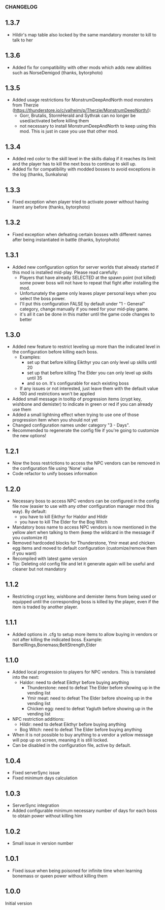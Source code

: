 ### CHANGELOG

## 1.3.7

* Hildir's map table also locked by the same mandatory monster to kill to talk to her

## 1.3.6

* Added fix for compatibility with other mods which adds new abilities such as NorseDemigod (thanks, bytorphoto)

## 1.3.5

* Added usage restrictions for MonstrumDeepAndNorth mod monsters from Therzie (https://thunderstore.io/c/valheim/p/Therzie/MonstrumDeepNorth/):
  * Gorr, Brutalis, StormHerald and Sythrak can no longer be used/activated before killing them
  * not necessary to install MonstrumDeepAndNorth to keep using this mod. This is just in case you use that other mod.

## 1.3.4

* Added red color to the skill level in the skills dialog if it reaches its limit and the player has to kill the next boss to continue to skill up.
* Added fix for compatibility with modded bosses to avoid exceptions in the log (thanks, Sunkalsna)

## 1.3.3

* Fixed exception when player tried to activate power without having learnt any before (thanks, bytorphoto)

## 1.3.2

* Fixed exception when defeating certain bosses with different names after being instantiated in battle (thanks, bytorphoto)

## 1.3.1

* Added new configuration option for server worlds that already started if this mod is installed mid-play. Please read carefully:
  * Players that have already SELECTED at the spawn point (not killed) some power boss will not have to repeat that fight after installing the mod.
  * Unfortunately the game only leaves player personal keys when you select the boss power.
  * I'll put this configuration FALSE by default under "1 - General" category, change manually if you need for your mid-play game.
  * it's all it can be done in this matter until the game code changes to better

## 1.3.0

* Added new feature to restrict leveling up more than the indicated level in the configuration before killing each boss. 
  * Examples: 
    * set up that before killing Eikthyr you can only level up skills until 20
    * set up that before killing The Elder you can only level up skills until 35
    * and so on. It's configurable for each existing boss
  * If any issues or not interested, just leave them with the default value 100 and restrictions won't be applied
* Added small message in tooltip of progression items (crypt key, wishbone and demister) to indicate in green or red if you can already use them
* Added a small lightning effect when trying to use one of those progression item when you should not yet
* Changed configuration names under category "3 - Days". 
* Recommended to regenerate the config file if you're going to customize the new options!

## 1.2.1

* Now the boss restrictions to access the NPC vendors can be removed in the configuration file using 'None' value
* Code refactor to unify bosses information

## 1.2.0

* Necessary boss to access NPC vendors can be configured in the config file now (easier to use with any other configuration manager mod this way). By default:
  * you have to kill Eikthyr for Haldor and Hildir
  * you have to kill The Elder for the Bog Witch
* Mandatory boss name to access NPC vendors is now mentioned in the yellow alert when talking to them (keep the wildcard in the message if you customize it)
* Removed hardcoded blocks for Thunderstone, Ymir meat and chicken egg items and moved to default configuration (customize/remove them if you want)
* Recompiled with latest game version
* Tip: Deleting old config file and let it generate again will be useful and cleaner but not mandatory

## 1.1.2

* Restricting crypt key, wishbone and demister items from being used or equipped until the corresponding boss is killed by the player, even if the item is traded by another player.

## 1.1.1

* Added options in .cfg to setup more items to allow buying in vendors or not after killing the indicated boss. Example: BarrelRings,Bonemass;BeltStrength,Elder

## 1.1.0

* Added local progression to players for NPC vendors. This is translated into the next:
  * Haldor: need to defeat Eikthyr before buying anything
    * Thunderstone: need to defeat The Elder before showing up in the vending list
    * Ymir meat: need to defeat The Elder before showing up in the vending list
    * Chicken egg: need to defeat Yagluth before showing up in the vending list
* NPC restriction additions:
  * Hildir: need to defeat Eikthyr before buying anything
  * Bog Witch: need to defeat The Elder before buying anything
* When it is not possible to buy anything to a vendor a yellow message will pop up on screen, meaning it is still locked.
* Can be disabled in the configuration file, active by default.

## 1.0.4

* Fixed serverSync issue
* Fixed minimum days calculation

## 1.0.3

* ServerSync integration
* Added configurable minimum necessary number of days for each boss to obtain power without killing him

## 1.0.2

* Small issue in version number

## 1.0.1

* Fixed issue when being poisoned for infinite time when learning bonemass or queen power without killing them

## 1.0.0

Initial version